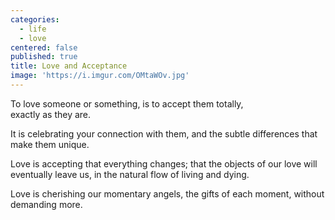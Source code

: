```yaml
---
categories:
  - life
  - love
centered: false
published: true
title: Love and Acceptance
image: 'https://i.imgur.com/OMtaWOv.jpg'
---
```

To love someone 
or something,
is to accept them totally,  
exactly as they are.

It is celebrating
your connection with them,
and the subtle differences
that make them unique.

Love is accepting
that everything changes;
that the objects of our love
will eventually leave us,
in the natural flow 
of living and dying.

Love is cherishing
our momentary angels,
the gifts of each moment,
without demanding more.
